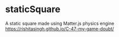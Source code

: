 # staticSquare
A static square made using Matter.js physics engine
https://rishitasingh.github.io/C-47-my-game-doubt/
